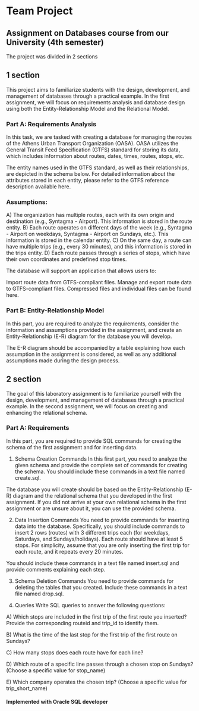 # Team Project

## Assignment on Databases course from our University (4th semester) 

The project was divided in 2 sections 

## 1 section 

This project aims to familiarize students with the design, development, and management of databases through a practical example. In the first assignment, we will focus on requirements analysis and database design using both the Entity-Relationship Model and the Relational Model.

### Part A: Requirements Analysis
In this task, we are tasked with creating a database for managing the routes of the Athens Urban Transport Organization (OASA). OASA utilizes the General Transit Feed Specification (GTFS) standard for storing its data, which includes information about routes, dates, times, routes, stops, etc.

The entity names used in the GTFS standard, as well as their relationships, are depicted in the schema below. For detailed information about the attributes stored in each entity, please refer to the GTFS reference description available here.

### Assumptions:
A) The organization has multiple routes, each with its own origin and destination (e.g., Syntagma - Airport). This information is stored in the route entity.
B) Each route operates on different days of the week (e.g., Syntagma - Airport on weekdays, Syntagma - Airport on Sundays, etc.). This information is stored in the calendar entity.
C) On the same day, a route can have multiple trips (e.g., every 30 minutes), and this information is stored in the trips entity.
D) Each route passes through a series of stops, which have their own coordinates and predefined stop times.

The database will support an application that allows users to:

Import route data from GTFS-compliant files.
Manage and export route data to GTFS-compliant files.
Compressed files and individual files can be found here.

### Part B: Entity-Relationship Model
In this part, you are required to analyze the requirements, consider the information and assumptions provided in the assignment, and create an Entity-Relationship (E-R) diagram for the database you will develop.

The E-R diagram should be accompanied by a table explaining how each assumption in the assignment is considered, as well as any additional assumptions made during the design process.


## 2 section
 The goal of this laboratory assignment is to familiarize yourself with the design, development, and management of databases through a practical example. In the second assignment, we will focus on creating and enhancing the relational schema.

### Part A: Requirements
In this part, you are required to provide SQL commands for creating the schema of the first assignment and for inserting data.

1. Schema Creation Commands
In this first part, you need to analyze the given schema and provide the complete set of commands for creating the schema. You should include these commands in a text file named create.sql.

The database you will create should be based on the Entity-Relationship (E-R) diagram and the relational schema that you developed in the first assignment. If you did not arrive at your own relational schema in the first assignment or are unsure about it, you can use the provided schema.

2. Data Insertion Commands
You need to provide commands for inserting data into the database. Specifically, you should include commands to insert 2 rows (routes) with 3 different trips each (for weekdays, Saturdays, and Sundays/holidays). Each route should have at least 5 stops. For simplicity, assume that you are only inserting the first trip for each route, and it repeats every 20 minutes.

You should include these commands in a text file named insert.sql and provide comments explaining each step.

3. Schema Deletion Commands
You need to provide commands for deleting the tables that you created. Include these commands in a text file named drop.sql.

4. Queries
Write SQL queries to answer the following questions:

A) Which stops are included in the first trip of the first route you inserted? Provide the corresponding routeid and trip_id to identify them.

B) What is the time of the last stop for the first trip of the first route on Sundays?

C) How many stops does each route have for each line?

D) Which route of a specific line passes through a chosen stop on Sundays? (Choose a specific value for stop_name)

E) Which company operates the chosen trip? (Choose a specific value for trip_short_name)

#### Implemented with Oracle SQL developer